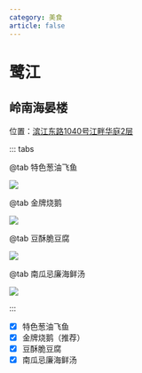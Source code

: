 ```yaml
---
category: 美食
article: false
---
```


# 鹭江

## 岭南海晏楼

<i class="fa-solid fa-location-dot"></i> 位置：<a href="https://ditu.amap.com/place/B0014247XH" target="_blank">滨江东路1040号江畔华庭2层</a>

::: tabs

@tab 特色葱油飞鱼

![](https://img.sherry4869.com/blog/life/food/china/guangdong/guangzhou/hz/lj/hyl/img.jpg)

@tab 金牌烧鹅

![](https://img.sherry4869.com/blog/life/food/china/guangdong/guangzhou/hz/lj/hyl/img_2.jpg)

@tab 豆酥脆豆腐

![](https://img.sherry4869.com/blog/life/food/china/guangdong/guangzhou/hz/lj/hyl/img_3.jpg)

@tab 南瓜忌廉海鲜汤

![](https://img.sherry4869.com/blog/life/food/china/guangdong/guangzhou/hz/lj/hyl/img_4.jpg)

:::

- [x] 特色葱油飞鱼
- [x] 金牌烧鹅（推荐）
- [x] 豆酥脆豆腐
- [x] 南瓜忌廉海鲜汤